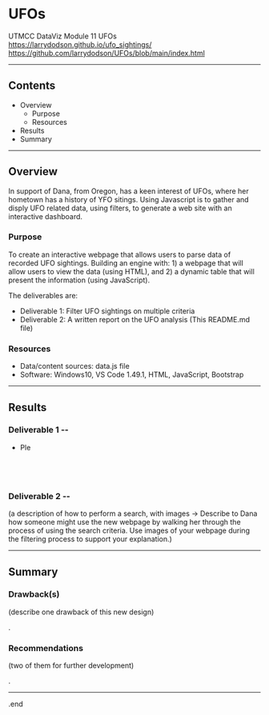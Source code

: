 # UFOs
UTMCC DataViz Module 11 UFOs  https://larrydodson.github.io/ufo_sightings/ 
  https://github.com/larrydodson/UFOs/blob/main/index.html

---

## Contents 
  * Overview
    - Purpose
    - Resources
  * Results
  * Summary

---  

## Overview 
  
  In support of Dana, from Oregon, has a keen interest of UFOs, where her hometown has a history of YFO sitings. Using Javascript is to gather and disply UFO related data, using filters, to generate a web site with an interactive dashboard. 

   ### Purpose
   
   To create an interactive webpage that allows users to parse data of recorded UFO sightings. Building an engine with: 1) a webpage that will allow users to view the data (using HTML), and 2) a dynamic table that will present the information (using JavaScript).

  
   The deliverables are:  
   
   - Deliverable 1: Filter UFO sightings on multiple criteria
   - Deliverable 2: A written report on the UFO analysis (This README.md file)
  
   
  
   ### Resources
  * Data/content sources: data.js file 
  * Software: Windows10, VS Code 1.49.1, HTML, JavaScript, Bootstrap
  
--- 

## Results
  
  ### Deliverable 1  --   
    
   * Ple
   
   
   
   ![]()
   
   
   ![]()
   
   
   
   ![]()
   
   
   ![]()
   
   
   ### Deliverable 2  --   
   (a description of how to perform a search, with images -> Describe to Dana how someone might use the new webpage by walking her through the process of using the search criteria. Use images of your webpage during the filtering process to support your explanation.)

   
   
   

--- 

## Summary
  
  ### Drawback(s) 
  (describe one drawback of this new design)
  
  
  .
  
  ### Recommendations 
  (two of them for further development)






   .
   
   --- 
  
  .end
